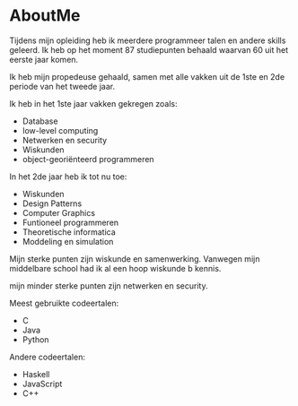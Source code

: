 # AboutMe
 
Tijdens mijn opleiding heb ik meerdere programmeer talen en andere skills geleerd. Ik heb op het moment 87 studiepunten behaald waarvan 60 uit het eerste jaar komen. 

Ik heb mijn propedeuse gehaald, samen met alle vakken uit de 1ste en 2de periode van het tweede jaar.

Ik heb in het 1ste jaar vakken gekregen zoals:
- Database
- low-level computing
- Netwerken en security
- Wiskunden
- object-georiënteerd programmeren

In het 2de jaar heb ik tot nu toe:
-   Wiskunden
-   Design Patterns
-   Computer Graphics
-   Funtioneel programmeren
-   Theoretische informatica
-   Moddeling en simulation

Mijn sterke punten zijn wiskunde en samenwerking.
Vanwegen mijn middelbare school had ik al een hoop wiskunde b kennis. 

mijn minder sterke punten zijn netwerken en security.

Meest gebruikte codeertalen: 
- C
- Java
- Python

Andere codeertalen:
- Haskell
- JavaScript
- C++   



    
